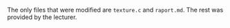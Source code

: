 The only files that were modified are ```texture.c``` and ```raport.md```. The rest was provided by the lecturer.